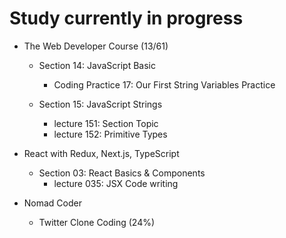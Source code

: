 # Study currently in progress

  - The Web Developer Course (13/61)
    - Section 14: JavaScript Basic
      - Coding Practice 17: Our First String Variables Practice

    - Section 15: JavaScript Strings
      - lecture 151: Section Topic
      - lecture 152: Primitive Types
      
  - React with Redux, Next.js, TypeScript
    - Section 03: React Basics & Components
      - lecture 035: JSX Code writing

  - Nomad Coder
    - Twitter Clone Coding (24%)
